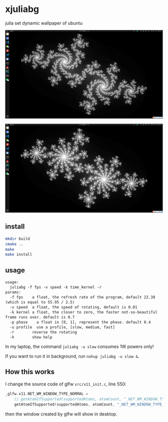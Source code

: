 # xjuliabg

julia set dynamic wallpaper of ubuntu

![](fig1.png)

![](fig2.png)

## install

```bash
mkdir build
cmake ..
make
make install
```

## usage
```
usage: 
  juliabg -f fps -v speed -k time_kernel -r
params:
  -f fps    a float, the refresh rate of the program, default 22.38 (which is equal to 55.95 / 2.5)
  -v speed  a float, the speed of rotating, default is 0.01
  -k kernel a float, the closer to zero, the faster not-so-beautiful frame runs over. default is 0.7
  -p phase    a float in [0, 1], represent the phase. default 0.4
  -u profile  use a profile, [slow, medium, fast]
  -r        reverse the rotating
  -h        show help
```

In my laptop, the command `juliabg -u slow` consumes 1W powers only! 

If you want to run it in background, run `nohup juliabg -u slow &`.

## How this works

I change the source code of glfw `src/x11_init.c`, line 550:

```c++
_glfw.x11.NET_WM_WINDOW_TYPE_NORMAL =
    // getAtomIfSupported(supportedAtoms, atomCount, "_NET_WM_WINDOW_TYPE_NORMAL");
    getAtomIfSupported(supportedAtoms, atomCount, "_NET_WM_WINDOW_TYPE_DESKTOP");
```

then the window created by glfw will show in desktop.
